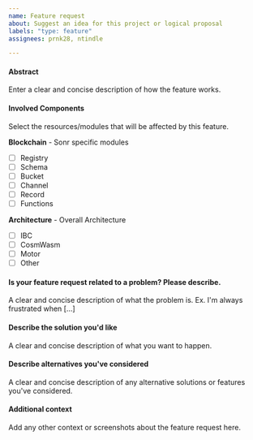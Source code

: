 ```yaml
---
name: Feature request
about: Suggest an idea for this project or logical proposal
labels: "type: feature"
assignees: prnk28, ntindle

---
```


#### Abstract
Enter a clear and concise description of how the feature works.

#### Involved Components
Select the resources/modules that will be affected by this feature.

**Blockchain** - Sonr specific modules
- [ ] Registry
- [ ] Schema
- [ ] Bucket
- [ ] Channel
- [ ] Record
- [ ] Functions

**Architecture** - Overall Architecture
- [ ] IBC
- [ ] CosmWasm
- [ ] Motor
- [ ] Other

#### Is your feature request related to a problem? Please describe.
A clear and concise description of what the problem is. Ex. I'm always frustrated when [...]

#### Describe the solution you'd like
A clear and concise description of what you want to happen.

#### Describe alternatives you've considered
A clear and concise description of any alternative solutions or features you've considered.

#### Additional context
Add any other context or screenshots about the feature request here.
